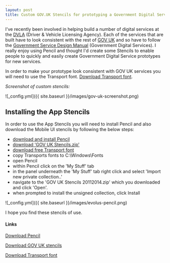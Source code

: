 ```yaml
---
layout: post
title: Custom GOV.UK Stencils for prototyping a Government Digital Service using Pencil
---
```


I've recently been involved in helping build a number of digital services at the [DVLA](https://www.gov.uk/government/organisations/driver-and-vehicle-licensing-agency) (Driver & Vehicle Licensing Agency). Each of the services that are built have to look consistent with the rest of [GOV UK](http://gov.uk) and so have to follow the [Government Service Design Manual](http://govuk-elements.herokuapp.com/) (Government Digital Services). I really enjoy using Pencil and thought I'd create some Stencils to enable people to quickly and easily create Government Digital Service prototypes for new services.

In order to make your prototype look consistent with GOV UK services you will need to use the Transport font. [Download Transport font](http://www.urbanfonts.com/fonts/Transport_Medium.htm).

*Screenshot of custom stencils:* 

![_config.yml]({{ site.baseurl }}/images/gov-uk-screenshot.png)


## Installing the App Stencils

In order to use the App Stencils you will need to install Pencil and also download the Mobile UI stencils by following the below steps:

* [download and install Pencil](http://pencil.evolus.vn/)
* [download 'GOV UK Stencils.zip'](https://drive.google.com/file/d/0BypmF8SEg6CQdzdKNElpVkJrQms/view?usp=sharing)
* [download free Transport font](http://www.urbanfonts.com/fonts/Transport_Medium.htm) 
* copy Transports fonts to C:\Windows\Fonts
* open Pencil
* within Pencil click on the 'My Stuff' tab 
* in the panel underneath the 'My Stuff' tab right click and select 'Import new private collection..' 
* navigate to the 'GOV UK Stencils 20112014.zip' which you downloaded and click 'Open'.
* when prompted to install the unsigned collection, click Install

![_config.yml]({{ site.baseurl }}/images/evolus-pencil.png)



I hope you find these stencils of use.

#### Links
[Download Pencil](http://pencil.evolus.vn/)

[Download GOV UK stencils](https://drive.google.com/file/d/0BypmF8SEg6CQdzdKNElpVkJrQms/view?usp=sharing)

[Download Transport font](http://www.urbanfonts.com/fonts/Transport_Medium.htm)